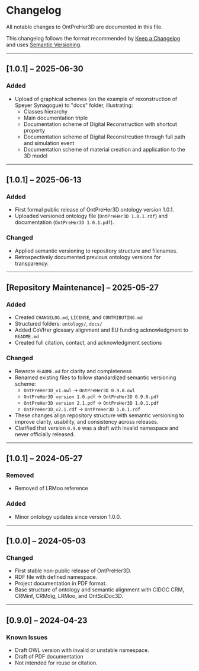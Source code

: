 # Changelog

All notable changes to OntPreHer3D are documented in this file.

This changelog follows the format recommended by [Keep a Changelog](https://keepachangelog.com/en/1.0.0/)  
and uses [Semantic Versioning](https://semver.org/).

---

## [1.0.1] – 2025-06-30

### Added
- Upload of graphical schemes (on the example of rexonstruction of Speyer Synagogue) to "docs" folder, illustrating:
  - Classes hierarchy
  - Main documentation triple
  - Documentation scheme of Digital Reconstruction with shortcut property
  - Documentation scheme of Digital Reconstrcution through full path and simulation event
  - Documentation scheme of material creation and application to the 3D model

---

## [1.0.1] – 2025-06-13

### Added
- First formal public release of OntPreHer3D ontology version 1.0.1.
- Uploaded versioned ontology file (`OntPreHer3D 1.0.1.rdf`) and documentation (`OntPreHer3D 1.0.1.pdf`).


### Changed
- Applied semantic versioning to repository structure and filenames.
- Retrospectively documented previous ontology versions for transparency.

---

## [Repository Maintenance] – 2025-05-27
### Added
- Created `CHANGELOG.md`, `LICENSE`, and `CONTRIBUTING.md`
- Structured folders: `ontology/`, `docs/`
- Added CoVHer glossary alignment and EU funding acknowledgment to `README.md`
- Created full citation, contact, and acknowledgment sections

### Changed
- Rewrote `README.md` for clarity and completeness
- Renamed existing files to follow standardized semantic versioning scheme:
  - `OntPreHer3D_v1.owl` → `OntPreHer3D 0.9.0.owl`
  - `OntPreHer3D version 1.0.pdf` → `OntPreHer3D 0.9.0.pdf`
  - `OntPreHer3D version 2.1.pdf` → `OntPreHer3D 1.0.1.pdf`
  - `OntPreHer3D_v2.1.rdf` → `OntPreHer3D 1.0.1.rdf`
- These changes align repository structure with semantic versioning to improve clarity, usability, and consistency across releases.
- Clarified that version `0.9.0` was a draft with invalid namespace and never officially released.


---

## [1.0.1] – 2024-05-27 
### Removed
- Removed of LRMoo reference
  
### Added
- Minor ontology updates since version 1.0.0.

---

## [1.0.0] – 2024-05-03 
### Changed
- First stable non-public release of OntPreHer3D.
- RDF file with defined namespace.
- Project documentation in PDF format.
- Base structure of ontology and semantic alignment with CIDOC CRM, CRMinf, CRMdig, LRMoo, and OntSciDoc3D.

---

## [0.9.0] – 2024-04-23
### Known Issues
- Draft OWL version with invalid or unstable namespace.
- Draft of PDF documentation
- Not intended for reuse or citation.
